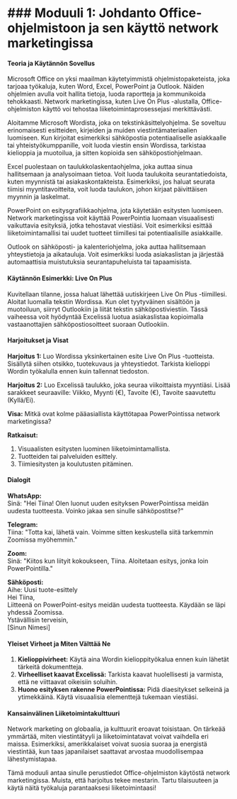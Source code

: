 # ### Moduuli 1: Johdanto Office-ohjelmistoon ja sen käyttö network marketingissa

#### Teoria ja Käytännön Sovellus

Microsoft Office on yksi maailman käytetyimmistä ohjelmistopaketeista, joka tarjoaa työkaluja, kuten Word, Excel, PowerPoint ja Outlook. Näiden ohjelmien avulla voit hallita tietoja, luoda raportteja ja kommunikoida tehokkaasti. Network marketingissa, kuten Live On Plus -alustalla, Office-ohjelmiston käyttö voi tehostaa liiketoimintaprosessejasi merkittävästi.

Aloitamme Microsoft Wordista, joka on tekstinkäsittelyohjelma. Se soveltuu erinomaisesti esitteiden, kirjeiden ja muiden viestintämateriaalien luomiseen. Kun kirjoitat esimerkiksi sähköpostia potentiaaliselle asiakkaalle tai yhteistyökumppanille, voit luoda viestin ensin Wordissa, tarkistaa kielioppia ja muotoilua, ja sitten kopioida sen sähköpostiohjelmaan.

Excel puolestaan on taulukkolaskentaohjelma, joka auttaa sinua hallitsemaan ja analysoimaan tietoa. Voit luoda taulukoita seurantatiedoista, kuten myynnistä tai asiakaskontakteista. Esimerkiksi, jos haluat seurata tiimisi myyntitavoitteita, voit luoda taulukon, johon kirjaat päivittäisen myynnin ja laskelmat. 

PowerPoint on esitysgrafiikkaohjelma, jota käytetään esitysten luomiseen. Network marketingissa voit käyttää PowerPointia luomaan visuaalisesti vaikuttavia esityksiä, jotka tehostavat viestiäsi. Voit esimerkiksi esittää liiketoimintamallisi tai uudet tuotteet tiimillesi tai potentiaalisille asiakkaille.

Outlook on sähköposti- ja kalenteriohjelma, joka auttaa hallitsemaan yhteystietoja ja aikatauluja. Voit esimerkiksi luoda asiakaslistan ja järjestää automaattisia muistutuksia seurantapuheluista tai tapaamisista.

#### Käytännön Esimerkki: Live On Plus

Kuvitellaan tilanne, jossa haluat lähettää uutiskirjeen Live On Plus -tiimillesi. Aloitat luomalla tekstin Wordissa. Kun olet tyytyväinen sisältöön ja muotoiluun, siirryt Outlookiin ja liität tekstin sähköpostiviestiin. Tässä vaiheessa voit hyödyntää Excelissä luotua asiakaslistaa kopioimalla vastaanottajien sähköpostiosoitteet suoraan Outlookiin.

#### Harjoitukset ja Visat

**Harjoitus 1:** Luo Wordissa yksinkertainen esite Live On Plus -tuotteista. Sisällytä siihen otsikko, tuotekuvaus ja yhteystiedot. Tarkista kielioppi Wordin työkalulla ennen kuin tallennat tiedoston.

**Harjoitus 2:** Luo Excelissä taulukko, joka seuraa viikoittaista myyntiäsi. Lisää sarakkeet seuraaville: Viikko, Myynti (€), Tavoite (€), Tavoite saavutettu (Kyllä/Ei).

**Visa:** Mitkä ovat kolme pääasiallista käyttötapaa PowerPointissa network marketingissa?

**Ratkaisut:**
1. Visuaalisten esitysten luominen liiketoimintamallista.
2. Tuotteiden tai palveluiden esittely.
3. Tiimiesitysten ja koulutusten pitäminen.

#### Dialogit

**WhatsApp:**  
Sinä: "Hei Tiina! Olen luonut uuden esityksen PowerPointissa meidän uudesta tuotteesta. Voinko jakaa sen sinulle sähköpostitse?"

**Telegram:**  
Tiina: "Totta kai, lähetä vain. Voimme sitten keskustella siitä tarkemmin Zoomissa myöhemmin."

**Zoom:**  
Sinä: "Kiitos kun liityit kokoukseen, Tiina. Aloitetaan esitys, jonka loin PowerPointilla."

**Sähköposti:**  
Aihe: Uusi tuote-esittely  
Hei Tiina,  
Liitteenä on PowerPoint-esitys meidän uudesta tuotteesta. Käydään se läpi yhdessä Zoomissa.  
Ystävällisin terveisin,  
[Sinun Nimesi]

#### Yleiset Virheet ja Miten Välttää Ne

1. **Kielioppivirheet:** Käytä aina Wordin kielioppityökalua ennen kuin lähetät tärkeitä dokumentteja.
2. **Virheelliset kaavat Excelissä:** Tarkista kaavat huolellisesti ja varmista, että ne viittaavat oikeisiin soluihin.
3. **Huono esityksen rakenne PowerPointissa:** Pidä diaesitykset selkeinä ja ytimekkäinä. Käytä visuaalisia elementtejä tukemaan viestiäsi.

#### Kansainvälinen Liiketoimintakulttuuri

Network marketing on globaalia, ja kulttuurit eroavat toisistaan. On tärkeää ymmärtää, miten viestintätyyli ja liiketoimintatavat voivat vaihdella eri maissa. Esimerkiksi, amerikkalaiset voivat suosia suoraa ja energistä viestintää, kun taas japanilaiset saattavat arvostaa muodollisempaa lähestymistapaa.

Tämä moduuli antaa sinulle perustiedot Office-ohjelmiston käytöstä network marketingissa. Muista, että harjoitus tekee mestarin. Tartu tilaisuuteen ja käytä näitä työkaluja parantaaksesi liiketoimintaasi!